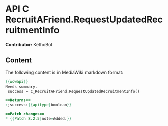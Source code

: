 # API C RecruitAFriend.RequestUpdatedRecruitmentInfo

**Contributor:** KethoBot

## Content

The following content is in MediaWiki markdown format:

```mediawiki
{{wowapi}}
Needs summary.
 success = C_RecruitAFriend.RequestUpdatedRecruitmentInfo()

==Returns==
:;success:{{apitype|boolean}}

==Patch changes==
* {{Patch 8.2.5|note=Added.}}
```